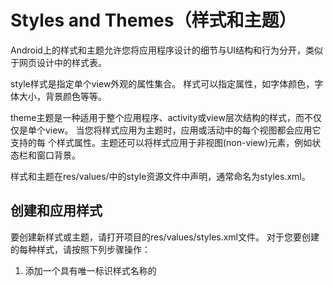 # Styles and Themes（样式和主题）
Android上的样式和主题允许您将应用程序设计的细节与UI结构和行为分开，类似于网页设计中的样式表。  

style样式是指定单个view外观的属性集合。 样式可以指定属性，如字体颜色，字体大小，背景颜色等等。  

theme主题是一种适用于整个应用程序、activity或view层次结构的样式，而不仅仅是单个view。 当您将样式应用为主题时，应用或活动中的每个视图都会应用它支持的每
个样式属性。主题还可以将样式应用于非视图(non-view)元素，例如状态栏和窗口背景。

样式和主题在res/values/中的style资源文件中声明，通常命名为styles.xml。  

## 创建和应用样式
要创建新样式或主题，请打开项目的res/values/styles.xml文件。 对于您要创建的每种样式，请按照下列步骤操作：

1. 添加一个具有唯一标识样式名称的<style>元素。
2. 为要定义的每个style属性添加一个<item>元素。

每个item中的name指定一个属性，对应布局中的XML属性。 <item>元素中的值是该属性的值。

例如，如果你定义如下style：
```
<?xml version="1.0" encoding="utf-8"?>
<resources>
    <style name="GreenText" parent="TextAppearance.AppCompat">
        <item name="android:textColor">#00FF00</item>
    </style>
</resources>
```
你可以应用该style应用于一个view，如下：
```
<TextView
    style="@style/GreenText"
    ... />
```

在style中指定的每个属性都应用于该view，只要该属性能被view接受。 该view简单地忽略它不接受的任何属性。
> **注意**：只有添加style属性的元素才会接收这些样式属性----任何子视图都不会应用样式。 如果您希望子视图继承样式，请将样式应用于android：theme属性。  

但是，一般不将样式应用于单个视图，而是通常将样式应用为整个应用程序，活动或视图集合的主题。

## 扩展和自定义样式
创建自己的样式时，应始终从框架或支持库中扩展现有样式，以便保持与平台UI样式的兼容性。 要扩展样式，请使用parent属性指定要扩展的样式。 然后，您可以覆盖
继承的样式属性并添加新的属性。

例如，您可以继承Android平台的默认文本外观并对其进行如下修改：
```
<style name="GreenText" parent="@android:style/TextAppearance">
    <item name="android:textColor">#00FF00</item>
</style>
```
但是，您应该始终从Android支持库继承您的核心应用程序样式。 支持库中的样式通过针对每个版本中可用的UI属性优化每种样式，提供了与Android 4.0（API级别14）
和更高级别的兼容性。 支持库样式通常具有与来自平台的样式相似的名称，但包含AppCompat。

要从库或自己的项目中继承样式，请声明父样式名称，而不要使用上面显示的@android:style/部分。 例如，以下示例从支持库继承文本外观样式：
```
<style name="GreenText" parent="TextAppearance.AppCompat">
    <item name="android:textColor">#00FF00</item>
</style>
```

您还可以通过使用**点符号扩展样式**名称而不是使用父属性来继承样式（**除了来自平台的样式**）。 也就是说，将样式的名称加上想要继承的样式的名称，用句点分隔。 通常
只有在扩展自己的样式时才会这样做，而不是其他库中的样式。 例如，以下样式继承了上述GreenText样式中的所有样式，然后增加文本大小：
```
<style name="GreenText.Large">
    <item name="android:textSize">22dp</item>
</style>
```
您可以继续按照您希望的方式多次继承这种样式，方法是链接更多名称。

> **注意**：如果使用点符号来扩展样式，并且还包含parent属性，则父类样式会覆盖通过点符号继承的所有样式。

要找到可以用<item>标签声明哪些属性，请参阅各种类参考中的“XML attribute”表。 所有视图都支持基本View类中的XML属性，许多视图添加了它们自己的特殊属性。 例如，
TextView XML属性包含android：inputType属性，您可以将其应用于接收输入的文本视图，如EditText小部件

## 将样式应用为主题
您可以使用创建样式的相同方式创建主题。 区别在于如何应用它：不是在视图上应用具有style属性的样式，而是在AndroidManifest.xml文件的<application>标记或
<activity>标记上应用具有android：theme属性的主题。

例如，以下是如何将Android支持库的material design "dark" 主题应用于整个应用程序：
```
<manifest ... >
    <application android:theme="@style/Theme.AppCompat" ... >
    </application>
</manifest>
```
以下是如何将“light”主题应用于一项Activity：
```
<manifest ... >
    <application ... >
        <activity android:theme="@style/Theme.AppCompat.Light" ... >
        </activity>
    </application>
</manifest>
```

现在，应用或活动中的每个视图都会应用给定主题中定义的样式。 如果视图仅支持样式中声明的某些属性，则它仅应用这些属性并忽略它不支持的属性。

从Android 5.0（API级别21）和Android Support Library v22.1开始，您还可以在布局文件中将android：theme属性指定给视图。 这会修改该视图和任何子视图的
主题，这对于更改界面的特定部分中的主题调色板（theme color palettes）很有用。

前面的例子展示了如何应用Android支持库提供的主题，如Theme.AppCompat。 但您通常需要自定义主题以适应您的应用的品牌。 这样做的最好方法是从支持库扩展这些
样式，并覆盖一些属性，如下一节所述。

### 自定义默认主题
当您使用Android Studio创建项目时，默认情况下它将 material design 主题应用于您的应用，如您项目的styles.xml文件中所定义。 此AppTheme样式从支持库中
扩展了一个主题，并包括关键UI元素（如app bar和floating action button（如果使用））使用的颜色属性的覆盖。 因此，您可以通过更新提供的颜色来快速定制应
用程序的颜色设计。

例如，您的styles.xml文件应该看起来类似于以下内容：
```
<style name="AppTheme" parent="Theme.AppCompat.Light.DarkActionBar">
    <!-- Customize your theme here. -->
    <item name="colorPrimary">@color/colorPrimary</item>
    <item name="colorPrimaryDark">@color/colorPrimaryDark</item>
    <item name="colorAccent">@color/colorAccent</item>
</style>
```
请注意，样式值实际上是对项目res/values/colors.xml文件中定义的其他颜色资源的引用。 所以这是您应该编辑以更改颜色的文件。 但在开始更改这些颜色之前，请
使用[Material Color Tool](https://material.io/color/#!/?view.left=0&view.right=0)预览颜色。 此工具可帮助您从素材调色板中选取颜色并预览它们在应
用中的外观。

一旦你知道你的颜色，更新res / values / colors.xml中的值：
```
<?xml version="1.0" encoding="utf-8"?>
<resources>
    <!--   color for the app bar and other primary UI elements -->
    <color name="colorPrimary">#3F51B5</color>

    <!--   a darker variant of the primary color, used for
           the status bar (on Android 5.0+) and contextual app bars -->
    <color name="colorPrimaryDark">#303F9F</color>

    <!--   a secondary color for controls like checkboxes and text fields -->
    <color name="colorAccent">#FF4081</color>
</resources>
```
然后你可以重写你想要的任何其他样式。 例如，您可以按如下方式更改活动背景颜色：
```
<style name="AppTheme" parent="Theme.AppCompat.Light.DarkActionBar">
    ...
    <item name="android:windowBackground">@color/activityBackground</item>
</style>
```
有关可用于主题的属性列表，请参阅[R.styleable.Theme](https://developer.android.google.cn/reference/android/R.styleable.html#Theme)上的属性表。
当为布局中的视图添加样式时，您还可以通过查看视图类引用中的“XML attribute”表来查找属性。 例如，所有视图都支持基本View类的XML属性。

大多数属性应用于特定类型的视图，并且一些属性适用于所有视图。 然而，在[R.styleable.Theme](https://developer.android.google.cn/reference/android/R.styleable.html#Theme)
列出的一些主题属性适用于活动窗口，而不是布局中的视图。 例如，windowBackground更改窗口背景，windowEnterTransition定义要在活动开始时使用的过渡动画。

Android支持库还提供了其他可用于自定义从Theme.AppCompat扩展的主题（如上面显示的colorPrimary属性）的属性。 这些最好在[library's attrs.xml](https://android.googlesource.com/platform/frameworks/support/+/master/v7/appcompat/res/values/attrs.xml)文件中查看
> 注意：支持库中的属性名称不使用android:前缀。 该前缀仅用于Android framework的属性。

支持库中还有不同的主题，您可能想要扩展而不是上面显示的主题。 查看可用主题的最佳位置是[library's themes.xml](https://android.googlesource.com/platform/frameworks/support/+/master/v7/appcompat/res/values/themes.xml)文件。

## 添加特定于版本的样式
如果新版本的Android添加了您想要使用的主题属性，则可以将它们添加到主题中，同时仍与旧版本兼容。 您所需要的只是保存在包含资源版本限定符的value目录中的
另一个styles.xml文件。 例如：

res/values/styles.xml        # themes for all versions
res/values-v21/styles.xml    # themes for API level 21+ only

由于values/styles.xml文件中的样式适用于所有版本，因此values-v21/styles.xml中的主题可以继承它们。 因此，您可以通过从“base”主题开始，然后将其扩展到
特定于版本的样式来避免重复样式。

例如，要声明Android 5.0（API级别21）及更高版本的窗口转换，您需要使用一些新的属性。 所以你的基本主题可能是这样的：
*res/values/styles.xml*
```
<resources>
    <!-- base set of styles that apply to all versions -->
    <style name="BaseAppTheme" parent="Theme.AppCompat.Light.DarkActionBar">
        <item name="colorPrimary">@color/primaryColor</item>
        <item name="colorPrimaryDark">@color/primaryTextColor</item>
        <item name="colorAccent">@color/secondaryColor</item>
    </style>

    <!-- declare the theme name that's actually applied in the manifest file -->
    <style name="AppTheme" parent="BaseAppTheme" />
</resources>
```
然后，只需在其他文件中添加版本特定的样式，如下所示：
*res/values-v21/styles.xml*
```
<resources>
    <!-- extend the base theme to add styles available only with API level 21+ -->
    <style name="AppTheme" parent="BaseAppTheme">
        <item name="android:windowActivityTransitions">true</item>
        <item name="android:windowEnterTransition">@android:transition/slide_right</item>
        <item name="android:windowExitTransition">@android:transition/slide_left</item>
    </style>
</resources>
```
现在，您可以在清单文件中应用AppTheme，并且系统会选择可用于每个系统版本的样式。

## 自定义widget样式
framework和支持库中的每个widget都有一个默认样式。 例如，当您使用support library中的主题设计应用程序样式时，Button的一个实例使用Widget.AppCompat.Button
样式进行样式设置。 如果您想将不同的widget样式应用于按钮，则你可以使用布局文件中的style属性。 例如，以下应用库的无边框按钮样式：
```
<Button
    style="@style/Widget.AppCompat.Button.Borderless"
    ... />
```
如果您想将此样式应用于所有按钮，则可以在主题的buttonStyle中声明它，如下所示：
```
<style name="AppTheme" parent="Theme.AppCompat.Light.DarkActionBar">
    <item name="buttonStyle">@style/Widget.AppCompat.Button.Borderless</item>
    ...
</style>
```
您还可以扩展widget样式，就像扩展任何其他样式一样，然后将自定义widget样式应用于布局或主题中。

要发现支持库中可用的所有替代小部件样式，请查看以Widget开头的字段的[R.style](https://developer.android.google.cn/reference/android/support/v7/appcompat/R.style.html)参考。 （忽略以Base_Widget开头的样式。）请记住在资源中使用样式名称时用句点替换所有下划线。

## 默认主题
当我们创建一个新项目的时候，AndroidManifest文件中的application内，已经帮我们写上了theme，因为一般会使用appcompat库，所以帮我们写的theme会间接继承自appcompat库中的`Platform.AppCompat.Light`主题，而这个主题又会继承Android SDK也就是Framework中的主题。

* 如果我们不设置主题，会发生什么呢？如果是appcompat的ContextThemeWrapper，getTheme方法中会使用`Theme_AppCompat_Light`主题；如果是Framework的ContextThemeWrapper，则会使用`Resources.selectDefaultTheme`选根据版本选择一个默认主题（比如`Theme_DeviceDefault`）。
* 如果设置了一个随意的主题，比如里面什么也不写，会不会造成缺失默认属性配置呢？ContextThemeWrapper的initializeTheme()中会使用getBaseContext().getTheme()，得到系统默认主题来作为初始值（比如`Theme_DeviceDefault_Light_DarkActionBar`），再用自己设定的主题和默认的合并，所以即使自己设置的主题中什么也不写，也是有默认属性的。